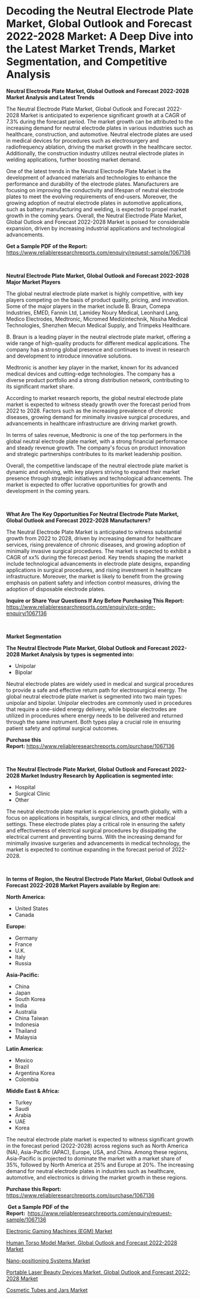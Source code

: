 <p><h1>Decoding the Neutral Electrode Plate Market, Global Outlook and Forecast 2022-2028 Market: A Deep Dive into the Latest Market Trends, Market Segmentation, and Competitive Analysis</h1></p><p><strong>Neutral Electrode Plate Market, Global Outlook and Forecast 2022-2028 Market Analysis and Latest Trends</strong></p>
<p><p>The Neutral Electrode Plate Market, Global Outlook and Forecast 2022-2028 Market is anticipated to experience significant growth at a CAGR of 7.3% during the forecast period. The market growth can be attributed to the increasing demand for neutral electrode plates in various industries such as healthcare, construction, and automotive. Neutral electrode plates are used in medical devices for procedures such as electrosurgery and radiofrequency ablation, driving the market growth in the healthcare sector. Additionally, the construction industry utilizes neutral electrode plates in welding applications, further boosting market demand.</p><p>One of the latest trends in the Neutral Electrode Plate Market is the development of advanced materials and technologies to enhance the performance and durability of the electrode plates. Manufacturers are focusing on improving the conductivity and lifespan of neutral electrode plates to meet the evolving requirements of end-users. Moreover, the growing adoption of neutral electrode plates in automotive applications, such as battery manufacturing and welding, is expected to propel market growth in the coming years. Overall, the Neutral Electrode Plate Market, Global Outlook and Forecast 2022-2028 Market is poised for considerable expansion, driven by increasing industrial applications and technological advancements.</p></p>
<p><strong>Get a Sample PDF of the Report:&nbsp;</strong> <a href="https://www.reliableresearchreports.com/enquiry/request-sample/1067136">https://www.reliableresearchreports.com/enquiry/request-sample/1067136</a></p>
<p>&nbsp;</p>
<p><strong>Neutral Electrode Plate Market, Global Outlook and Forecast 2022-2028 Major Market Players</strong></p>
<p><p>The global neutral electrode plate market is highly competitive, with key players competing on the basis of product quality, pricing, and innovation. Some of the major players in the market include B. Braun, Comepa Industries, EMED, Fannin Ltd, Lamidey Noury Medical, Leonhard Lang, Medico Electrodes, Medtronic, Micromed Medizintechnik, Nissha Medical Technologies, Shenzhen Mecun Medical Supply, and Trimpeks Healthcare.</p><p>B. Braun is a leading player in the neutral electrode plate market, offering a wide range of high-quality products for different medical applications. The company has a strong global presence and continues to invest in research and development to introduce innovative solutions.</p><p>Medtronic is another key player in the market, known for its advanced medical devices and cutting-edge technologies. The company has a diverse product portfolio and a strong distribution network, contributing to its significant market share.</p><p>According to market research reports, the global neutral electrode plate market is expected to witness steady growth over the forecast period from 2022 to 2028. Factors such as the increasing prevalence of chronic diseases, growing demand for minimally invasive surgical procedures, and advancements in healthcare infrastructure are driving market growth.</p><p>In terms of sales revenue, Medtronic is one of the top performers in the global neutral electrode plate market, with a strong financial performance and steady revenue growth. The company's focus on product innovation and strategic partnerships contributes to its market leadership position.</p><p>Overall, the competitive landscape of the neutral electrode plate market is dynamic and evolving, with key players striving to expand their market presence through strategic initiatives and technological advancements. The market is expected to offer lucrative opportunities for growth and development in the coming years.</p></p>
<p>&nbsp;</p>
<p><strong>What Are The Key Opportunities For Neutral Electrode Plate Market, Global Outlook and Forecast 2022-2028 Manufacturers?</strong></p>
<p><p>The Neutral Electrode Plate Market is anticipated to witness substantial growth from 2022 to 2028, driven by increasing demand for healthcare services, rising prevalence of chronic diseases, and growing adoption of minimally invasive surgical procedures. The market is expected to exhibit a CAGR of xx% during the forecast period. Key trends shaping the market include technological advancements in electrode plate designs, expanding applications in surgical procedures, and rising investment in healthcare infrastructure. Moreover, the market is likely to benefit from the growing emphasis on patient safety and infection control measures, driving the adoption of disposable electrode plates.</p></p>
<p><strong>Inquire or Share Your Questions If Any Before Purchasing This Report:</strong> <a href="https://www.reliableresearchreports.com/enquiry/pre-order-enquiry/1067136">https://www.reliableresearchreports.com/enquiry/pre-order-enquiry/1067136</a></p>
<p>&nbsp;</p>
<p><strong>Market Segmentation</strong></p>
<p><strong>The Neutral Electrode Plate Market, Global Outlook and Forecast 2022-2028 Market Analysis by types is segmented into:</strong></p>
<p><ul><li>Unipolar</li><li>Bipolar</li></ul></p>
<p><p>Neutral electrode plates are widely used in medical and surgical procedures to provide a safe and effective return path for electrosurgical energy. The global neutral electrode plate market is segmented into two main types: unipolar and bipolar. Unipolar electrodes are commonly used in procedures that require a one-sided energy delivery, while bipolar electrodes are utilized in procedures where energy needs to be delivered and returned through the same instrument. Both types play a crucial role in ensuring patient safety and optimal surgical outcomes.</p></p>
<p><strong>Purchase this Report:&nbsp;</strong><a href="https://www.reliableresearchreports.com/purchase/1067136">https://www.reliableresearchreports.com/purchase/1067136</a></p>
<p>&nbsp;</p>
<p><strong>The Neutral Electrode Plate Market, Global Outlook and Forecast 2022-2028 Market Industry Research by Application is segmented into:</strong></p>
<p><ul><li>Hospital</li><li>Surgical Clinic</li><li>Other</li></ul></p>
<p><p>The neutral electrode plate market is experiencing growth globally, with a focus on applications in hospitals, surgical clinics, and other medical settings. These electrode plates play a critical role in ensuring the safety and effectiveness of electrical surgical procedures by dissipating the electrical current and preventing burns. With the increasing demand for minimally invasive surgeries and advancements in medical technology, the market is expected to continue expanding in the forecast period of 2022-2028.</p></p>
<p>&nbsp;</p>
<p><strong>In terms of Region, the Neutral Electrode Plate Market, Global Outlook and Forecast 2022-2028 Market Players available by Region are:</strong></p>
<p>
    <p> <strong> North America: </strong>
        <ul>
            <li>United States</li>
            <li>Canada</li>
        </ul>
        </p> 
    <p> <strong> Europe: </strong>
        <ul>
            <li>Germany</li>
            <li>France</li>
            <li>U.K.</li>
            <li>Italy</li>
            <li>Russia</li>
        </ul>
        </p> 
    <p> <strong> Asia-Pacific: </strong>
        <ul>
            <li>China</li>
            <li>Japan</li>
            <li>South Korea</li>
            <li>India</li>
            <li>Australia</li>
            <li>China Taiwan</li>
            <li>Indonesia</li>
            <li>Thailand</li>
            <li>Malaysia</li>
        </ul>
        </p> 
    <p> <strong> Latin America: </strong>
        <ul>
            <li>Mexico</li>
            <li>Brazil</li>
            <li>Argentina Korea</li>
            <li>Colombia</li>
        </ul>
        </p> 
    <p> <strong> Middle East & Africa: </strong>
        <ul>
            <li>Turkey</li>
            <li>Saudi</li>
            <li>Arabia</li>
            <li>UAE</li>
            <li>Korea</li>
        </ul>
    </p>
    </p>
<p><p>The neutral electrode plate market is expected to witness significant growth in the forecast period (2022-2028) across regions such as North America (NA), Asia-Pacific (APAC), Europe, USA, and China. Among these regions, Asia-Pacific is projected to dominate the market with a market share of 35%, followed by North America at 25% and Europe at 20%. The increasing demand for neutral electrode plates in industries such as healthcare, automotive, and electronics is driving the market growth in these regions.</p></p>
<p><strong>Purchase this Report: </strong><a href="https://www.reliableresearchreports.com/purchase/1067136">https://www.reliableresearchreports.com/purchase/1067136</a></p>
<p>&nbsp;<strong>Get a Sample PDF of the Report:&nbsp;&nbsp;</strong><a href="https://www.reliableresearchreports.com/enquiry/request-sample/1067136">https://www.reliableresearchreports.com/enquiry/request-sample/1067136</a></p>
<p><strong></strong></p>
<p><p><a href="https://medium.com/@isidrowolff1908/electronic-gaming-machines-egm-market-size-market-outlook-and-market-forecast-2024-to-2031-33e392f4cc0f">Electronic Gaming Machines (EGM) Market</a></p><p><a href="https://github.com/maliyahmorrow6654/Market-Research-Report-List-2/blob/main/human-torso-model-market-global-outlook-and-forecast-2022-2028-market.md">Human Torso Model Market, Global Outlook and Forecast 2022-2028 Market</a></p><p><a href="https://medium.com/@laurenglover76/nano-positioning-systems-market-size-reveals-the-best-marketing-channels-in-global-industry-03034fef68cc">Nano-positioning Systems Market</a></p><p><a href="https://github.com/rahu1503/Market-Research-Report-List-2/blob/main/portable-laser-beauty-devices-market-global-outlook-and-forecast-2022-2028-market.md">Portable Laser Beauty Devices Market, Global Outlook and Forecast 2022-2028 Market</a></p><p><a href="https://medium.com/@isidrowolff1908/cosmetic-tubes-and-jars-market-trends-and-market-analysis-forecasted-for-period-2024-2031-a9bd30f61c0b">Cosmetic Tubes and Jars Market</a></p></p>